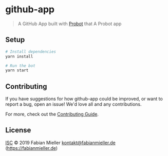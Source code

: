 # github-app

> A GitHub App built with [Probot](https://github.com/probot/probot) that A Probot app

## Setup

```sh
# Install dependencies
yarn install

# Run the bot
yarn start
```

## Contributing

If you have suggestions for how github-app could be improved, or want to report a bug, open an issue! We'd love all and any contributions.

For more, check out the [Contributing Guide](CONTRIBUTING.md).

## License

[ISC](LICENSE) © 2019 Fabian Mieller <kontakt@fabianmieller.de> (https://fabianmieller.de)
